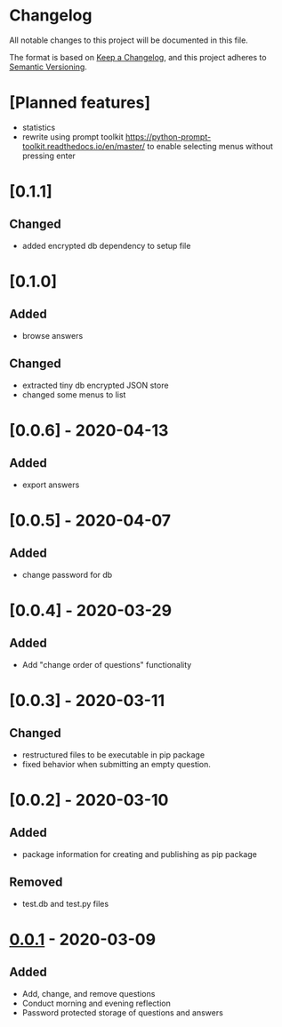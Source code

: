 # Changelog
All notable changes to this project will be documented in this file.

The format is based on [Keep a Changelog](https://keepachangelog.com/en/1.0.0/),
and this project adheres to [Semantic Versioning](https://semver.org/spec/v2.0.0.html).

# [Planned features]
- statistics
- rewrite using prompt toolkit https://python-prompt-toolkit.readthedocs.io/en/master/ to enable selecting menus without pressing enter

# [0.1.1]
## Changed
* added encrypted db dependency to setup file 

# [0.1.0]
## Added
- browse answers

## Changed
- extracted tiny db encrypted JSON store
- changed some menus to list



# [0.0.6] - 2020-04-13
## Added
- export answers

# [0.0.5] - 2020-04-07
## Added
- change password for db

# [0.0.4] - 2020-03-29
## Added
- Add "change order of questions" functionality

# [0.0.3] - 2020-03-11
## Changed
- restructured files to be executable in pip package
- fixed behavior when submitting an empty question.

# [0.0.2] - 2020-03-10
## Added
- package information for creating and publishing as pip package

## Removed
- test.db and test.py files

# [0.0.1] - 2020-03-09
## Added
- Add, change, and remove questions  
- Conduct morning and evening reflection
- Password protected storage of questions and answers

[Unreleased]: https://github.com/stefanthaler/daily-reflection/compare/v0.0.1...HEAD
[0.0.1]: https://github.com/stefanthaler/daily-reflection/releases/tag/v0.0.1
